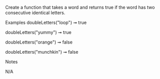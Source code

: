 Create a function that takes a word and returns true if the word has two consecutive identical letters.

Examples
doubleLetters("loop") ➞ true

doubleLetters("yummy") ➞ true

doubleLetters("orange") ➞ false

doubleLetters("munchkin") ➞ false

Notes

N/A

